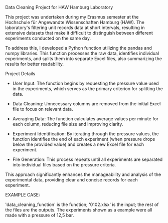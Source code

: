 Data Cleaning Project for HAW Hamburg Laboratory

This project was undertaken during my Erasmus semester at the Hochschule für Angewandte Wissenschaften Hamburg (HAW). The laboratory's filtering unit records data at short intervals, resulting in extensive datasets that make it difficult to distinguish between different experiments conducted on the same day.

To address this, I developed a Python function utilizing the pandas and numpy libraries. This function processes the raw data, identifies individual experiments, and splits them into separate Excel files, also summarizing the results for better readability.

Project Details

- User Input: The function begins by requesting the pressure value used in the experiments, which serves as the primary criterion for splitting the data.

- Data Cleaning: Unnecessary columns are removed from the initial Excel file to focus on relevant data.

- Averaging Data: The function calculates average values per minute for each column, reducing file size and improving clarity.

- Experiment Identification: By iterating through the pressure values, the function identifies the end of each experiment (when pressure drops below the provided value) and creates a new Excel file for each experiment.

- File Generation: This process repeats until all experiments are separated into individual files based on the pressure criteria.

This approach significantly enhances the manageability and analysis of the experimental data, providing clear and concise records for each experiment.

EXAMPLE CASE:

'data_cleaning_function' is the function; '0102.xlsx' is the input; the rest of the files are the outputs.
The experiments shown as a example were all made with a pressure of 12,5 bar.
